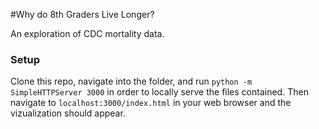 #Why do 8th Graders Live Longer?

An exploration of CDC mortality data. 

### Setup
Clone this repo, navigate into the folder, and run `python -m SimpleHTTPServer 3000` in order to locally serve the files contained. Then navigate to `localhost:3000/index.html` in your web browser and the vizualization should appear.